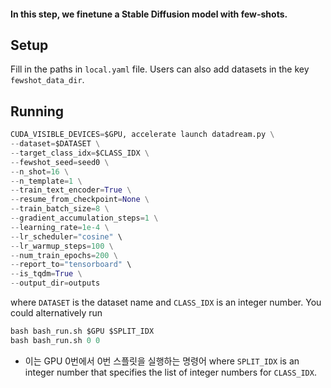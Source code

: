 #### In this step, we finetune a Stable Diffusion model with few-shots.

## Setup

Fill in the paths in `local.yaml` file. Users can also add datasets in the key `fewshot_data_dir`. 

## Running

```python
CUDA_VISIBLE_DEVICES=$GPU, accelerate launch datadream.py \
--dataset=$DATASET \
--target_class_idx=$CLASS_IDX \
--fewshot_seed=seed0 \
--n_shot=16 \
--n_template=1 \
--train_text_encoder=True \
--resume_from_checkpoint=None \
--train_batch_size=8 \
--gradient_accumulation_steps=1 \
--learning_rate=1e-4 \
--lr_scheduler="cosine" \
--lr_warmup_steps=100 \
--num_train_epochs=200 \
--report_to="tensorboard" \
--is_tqdm=True \
--output_dir=outputs
```

where `DATASET` is the dataset name and `CLASS_IDX` is an integer number. You could alternatively run

```python
bash bash_run.sh $GPU $SPLIT_IDX
bash bash_run.sh 0 0
```
- 이는 GPU 0번에서 0번 스플릿을 실행하는 명령어
where `SPLIT_IDX` is an integer number that specifies the list of integer numbers for `CLASS_IDX`.
